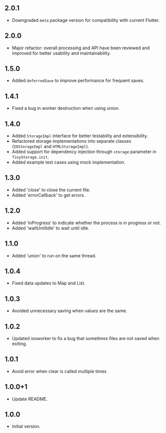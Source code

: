 ## 2.0.1
- Downgraded `meta` package version for compatibility with current Flutter.

## 2.0.0
- Major refactor: overall processing and API have been reviewed and improved for better usability and maintainability.

## 1.5.0
- Added `deferredSave` to improve performance for frequent saves.

## 1.4.1
- Fixed a bug in worker destruction when using union.

## 1.4.0
- Added `StorageImpl` interface for better testability and extensibility.
- Refactored storage implementations into separate classes (`IOStorageImpl` and `HTMLStorageImpl`).
- Added support for dependency injection through `storage` parameter in `TinyStorage.init`.
- Added example test cases using mock implementation.

## 1.3.0
- Added 'close' to close the current file.
- Added 'errorCallback' to get errors.

## 1.2.0
- Added 'inProgress' to indicate whether the process is in progress or not.
- Added 'waitUntilIdle' to wait until idle.

## 1.1.0
- Added 'union' to run on the same thread.

## 1.0.4
- Fixed data updates to Map and List.

## 1.0.3
- Avoided unnecessary saving when values are the same.

## 1.0.2
- Updated isoworker to fix a bug that sometimes files are not saved when exiting.

## 1.0.1
- Avoid error when clear is called multiple times

## 1.0.0+1
- Update README.

## 1.0.0
- Initial version.
